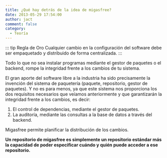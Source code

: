 ```yaml
---
title: ¿Qué hay detrás de la idea de migasfree?
date: 2013-05-29 17:54:00
author: jact
comment: false
category:
  - Teoría
---
```


::: tip Regla de Oro
Cualquier cambio en la configuración del software debe ser empaquetado y distribuido de forma centralizada.
:::

Todo lo que no sea instalar programas mediante el gestor de paquetes o el backend, rompe la integridad frente a los cambios de tu sistema.

<!-- more -->

El gran aporte del software libre a la industria ha sido precisamente la invención del sistema de paquetería (paquete, repositorio, gestor de paquetes). Y no es para menos, ya que este sistema nos proporciona los dos requisitos necesarios que veíamos anteriormente y que garantizarán la integridad frente a los cambios, es decir:

1. El control de dependencias, mediante el gestor de paquetes.
2. La auditoría, mediante las consultas a la base de datos a través del backend.

Migasfree permite planificar la distribución de los cambios.

**Un repositorio de migasfree es simplemente un repositorio estándar más la capacidad de poder especificar cuándo y quién puede acceder a ese repositorio.**
